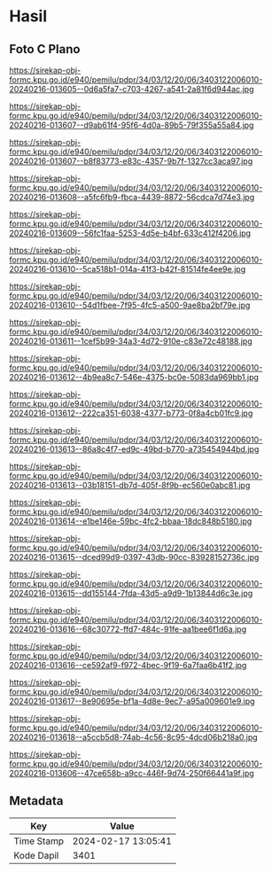 # Hasil

## Foto C Plano

https://sirekap-obj-formc.kpu.go.id/e940/pemilu/pdpr/34/03/12/20/06/3403122006010-20240216-013605--0d6a5fa7-c703-4267-a541-2a81f6d944ac.jpg

https://sirekap-obj-formc.kpu.go.id/e940/pemilu/pdpr/34/03/12/20/06/3403122006010-20240216-013607--d9ab61f4-95f6-4d0a-89b5-79f355a55a84.jpg

https://sirekap-obj-formc.kpu.go.id/e940/pemilu/pdpr/34/03/12/20/06/3403122006010-20240216-013607--b8f83773-e83c-4357-9b7f-1327cc3aca97.jpg

https://sirekap-obj-formc.kpu.go.id/e940/pemilu/pdpr/34/03/12/20/06/3403122006010-20240216-013608--a5fc6fb9-fbca-4439-8872-56cdca7d74e3.jpg

https://sirekap-obj-formc.kpu.go.id/e940/pemilu/pdpr/34/03/12/20/06/3403122006010-20240216-013609--56fc1faa-5253-4d5e-b4bf-633c412f4206.jpg

https://sirekap-obj-formc.kpu.go.id/e940/pemilu/pdpr/34/03/12/20/06/3403122006010-20240216-013610--5ca518b1-014a-41f3-b42f-81514fe4ee9e.jpg

https://sirekap-obj-formc.kpu.go.id/e940/pemilu/pdpr/34/03/12/20/06/3403122006010-20240216-013610--54d1fbee-7f95-4fc5-a500-9ae8ba2bf79e.jpg

https://sirekap-obj-formc.kpu.go.id/e940/pemilu/pdpr/34/03/12/20/06/3403122006010-20240216-013611--1cef5b99-34a3-4d72-910e-c83e72c48188.jpg

https://sirekap-obj-formc.kpu.go.id/e940/pemilu/pdpr/34/03/12/20/06/3403122006010-20240216-013612--4b9ea8c7-546e-4375-bc0e-5083da969bb1.jpg

https://sirekap-obj-formc.kpu.go.id/e940/pemilu/pdpr/34/03/12/20/06/3403122006010-20240216-013612--222ca351-6038-4377-b773-0f8a4cb01fc9.jpg

https://sirekap-obj-formc.kpu.go.id/e940/pemilu/pdpr/34/03/12/20/06/3403122006010-20240216-013613--86a8c4f7-ed9c-49bd-b770-a735454944bd.jpg

https://sirekap-obj-formc.kpu.go.id/e940/pemilu/pdpr/34/03/12/20/06/3403122006010-20240216-013613--03b18151-db7d-405f-8f9b-ec560e0abc81.jpg

https://sirekap-obj-formc.kpu.go.id/e940/pemilu/pdpr/34/03/12/20/06/3403122006010-20240216-013614--e1be146e-59bc-4fc2-bbaa-18dc848b5180.jpg

https://sirekap-obj-formc.kpu.go.id/e940/pemilu/pdpr/34/03/12/20/06/3403122006010-20240216-013615--dced99d9-0397-43db-90cc-83928152736c.jpg

https://sirekap-obj-formc.kpu.go.id/e940/pemilu/pdpr/34/03/12/20/06/3403122006010-20240216-013615--dd155144-7fda-43d5-a9d9-1b13844d6c3e.jpg

https://sirekap-obj-formc.kpu.go.id/e940/pemilu/pdpr/34/03/12/20/06/3403122006010-20240216-013616--68c30772-ffd7-484c-91fe-aa1bee6f1d6a.jpg

https://sirekap-obj-formc.kpu.go.id/e940/pemilu/pdpr/34/03/12/20/06/3403122006010-20240216-013616--ce592af9-f972-4bec-9f19-6a7faa6b41f2.jpg

https://sirekap-obj-formc.kpu.go.id/e940/pemilu/pdpr/34/03/12/20/06/3403122006010-20240216-013617--8e90695e-bf1a-4d8e-9ec7-a95a009601e9.jpg

https://sirekap-obj-formc.kpu.go.id/e940/pemilu/pdpr/34/03/12/20/06/3403122006010-20240216-013618--a5ccb5d8-74ab-4c56-8c95-4dcd06b218a0.jpg

https://sirekap-obj-formc.kpu.go.id/e940/pemilu/pdpr/34/03/12/20/06/3403122006010-20240216-013606--47ce658b-a9cc-446f-9d74-250f66441a9f.jpg


## Metadata

| Key        | Value               |
| ---------- | ------------------- |
| Time Stamp | 2024-02-17 13:05:41 |
| Kode Dapil | 3401                |




